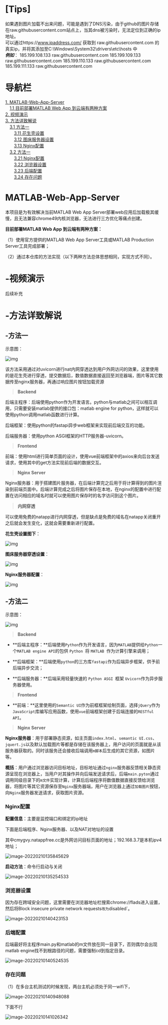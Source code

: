 
# [Tips]
如果遇到图片加载不出来问题，可能是遇到了DNS污染，由于github的图片存储在raw.githubusercontent.com站点上，当其dns被污染时，无法定位到正确的ip地址。<br>
可以通过https://www.ipaddress.com/ 获取到 raw.githubusercontent.com 的真实ip，并将其添加至C:\Windows\System32\drivers\etc\hosts 中<br>
***例如***：
185.199.108.133 raw.githubusercontent.com
185.199.109.133 raw.githubusercontent.com
185.199.110.133 raw.githubusercontent.com
185.199.111.133 raw.githubusercontent.com

# 导航栏

[1. MATLAB-Web-App-Server](#jump)<br>
&emsp;[1.1 目前部署MATLAB Web App 到云端有两种方案](#jump0)<br>
[2. 视频演示](#jump1)<br>
[3. 方法详致解说](#jump2)<br>
&emsp;[3.1 方法一](#jump21)<br>
&emsp;&emsp;[3.11 花生壳设置](#jump211)<br>
&emsp;&emsp;[3.12 图床服务器设置](#jump212)<br>
&emsp;&emsp;[3.13 Nginx配置](#jump213)<br>
&emsp;[3.2 方法一](#jump22)<br>
&emsp;&emsp;[3.21 Nginx配置](#jump221)<br>
&emsp;&emsp;[3.22 浏览器设置](#jump222)<br>
&emsp;&emsp;[3.23 后端配置](#jump223)<br>
&emsp;&emsp;[3.24 存在问题](#jump224)<br>

# <span id="jump">MATLAB-Web-App-Server</span>

本项目是为有效解决当前MATLAB Web App Server部署web应用后加载极其缓慢，且无法兼容chrome49内核浏览器，无法进行三方优化等痛点创建。

<span id="jump0">**目前部署MATLAB Web App 到云端有两种方案：**</span>

（1）使用官方提供的MATLAB Web App Server工具或MATLAB Production Server工具完成部署；

（2）通过本仓库的方法实现（以下两种方法总体思想相同，实现方式不同）。

# <span id="jump1">-视频演示</span>

后续补充

# <span id="jump2">-方法详致解说</span>

## <span id="jump21">-方法一</span>

示意图：

![img](images/image-2022li.png)

该方法采用通过对uvicorn进行nat内网穿透达到用户外网访问的效果，这里使用的是花生壳进行穿透，提交数据后，数值数据直接返回至浏览器端，图片等其它数据传至nginx服务器，再通过响应图片按钮加载资源

> **Backend**

后端主程序：后端使用python作为开发语言。python与matlab之间可以相互调用，只需要安装matlab提供的接口包：matlab engine for python，这样就可以使用python调用matlab函数进行计算。

后端框架：使用python的fastapi异步web框架来实现前后端交互的功能。

后端服务器：使用python ASGI框架的HTTP服务器-uvicorn。

> **Frontend**

前端：使用html进行简单页面的设计，使用vue前端框架中的axios来向后台发送请求，使用其中的get方法实现前后端的数据交互。

> **Nginx Server**

Nginx服务器：用于搭建图片服务器，在后端计算完之后用于将计算得到的图片渲染到前端页面中。后端计算完成之后将图片保存在本地，在nginx的配置中进行配置在访问相应的域名时就可以使用图片保存时的名字访问到这个图片。

> **内网穿透**

可以使用免费的natapp进行内网穿透，但是缺点是免费的域名在natapp关闭重开之后就会发生变化，这就会需要重新进行配置。

<span id="jump211">**花生壳设置图下**：</span><br>

![img](images/116.png)<br>

<span id="jump212">**图床服务器穿透设置**：</span><br>

![img](images/115.jpg)<br>

<span id="jump213">**Nginx服务器配置**：</span><br>

![img](images/114.jpg)<br>

## <span id="jump22">-方法二</span>

示意图：

![img](images/clip_image002.png)

> **Backend**

-  **后端主程序：**后端使用`Python`作为开发语言，因为`MATLAB`提供给`Python`一个`MATLAB engine API`的包供 `Python `将 `MATLAB `作为计算引擎来调用；

-  **后端框架：**后端使用`python`的三方库`fastapi`作为后端异步框架，供予前后端异步交流；

-  **后端服务器：**后端采用轻量快速的 `Python ASGI `框架 `Uvicorn`作为异步服务器使用。

>  **Frontend**

-  **前端：**这里使用的`Semantic UI`作为前框框架绘制页面，选择`jQuery`作为`JavaScript`库编写应用函数，使用`vue`前端框架创建于后端连接的`RESTful API`。

>  **Nginx Server**

**Nginx服务器**：用于部署静态资源，如主页面`index.html`、`semantic UI.css`、`jquert.js`以及默认加载图片等都是存储在该服务器上，用户访问的页面就是从该服务器获取的。同时该服务还会接收后端调用`m脚本`后生成的其它资源，如图片等。



**概括**：用户通过浏览器访问目标地址，目标地址通过`nginx`服务器反馈相关静态资源呈现在浏览器上，当用户对其操作并向后端发送请求后，后端`main.pyton`通过调用同级目录下的`m文件`实现计算，计算后后端程序将数值数据直接反馈给浏览器，将图片等其它资源保存至`Nginx`服务器端，用户在浏览器上通过`加载图片`按钮，向`Nginx`服务器发送请求，获取图片资源。



### <span id="jump221">Nginx配置</span>

**配置信息**：主要是监控端口和绑定的ip地址

下面是后端程序、Nginx服务器、以及NAT对地址的设置

其中cmygvy.natappfree.cc是外网访问目标页面的地址；192.168.3.7是本机ipv4地址；

![image-20220210135845629](images/image-20220210135845629.png)

**启动方法**：命令行启动与关闭

![image-20220210135254533](images/image-20220210135254533.png)

### <span id="jump222">浏览器设置</span>

因为存在跨域安全问题，这里需要在浏览器地址栏搜索chrome://flads进入设置，然后将Block insecure private network requests`改为`disabled`。

![image-20220210140423153](images/image-20220210140423153.png)

### <span id="jump223">后端配置</span>

后端最好将主程序main.py和matlab的m文件放在同一目录下，否则偶尔会出现matlab engine找不到根路径的问题，需要强制cd到指定目录。

![image-20220210140524535](images/image-20220210140524535.png)

### <span id="jump224">存在问题</span>

（1）在多台主机测试的时候发现，两台主机必须处于同一wifi下，

![image-20220210140948088](images/image-20220210140948088.png)

下面不行

![image-20220210141026342](images/image-20220210141026342.png)

